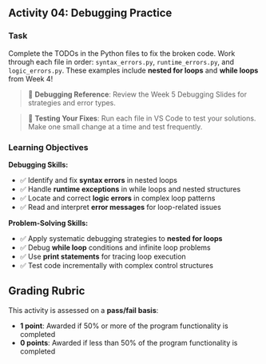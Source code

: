 ## Activity 04: Debugging Practice

### Task

Complete the TODOs in the Python files to fix the broken code. Work through each file in order: `syntax_errors.py`, `runtime_errors.py`, and `logic_errors.py`. These examples include **nested for loops** and **while loops** from Week 4!

> 🐛 **Debugging Reference**: Review the Week 5 Debugging Slides for strategies and error types.

> 🔧 **Testing Your Fixes**: Run each file in VS Code to test your solutions. Make one small change at a time and test frequently.

### Learning Objectives 

**Debugging Skills:**
- ✅ Identify and fix **syntax errors** in nested loops
- ✅ Handle **runtime exceptions** in while loops and nested structures
- ✅ Locate and correct **logic errors** in complex loop patterns
- ✅ Read and interpret **error messages** for loop-related issues

**Problem-Solving Skills:**
- ✅ Apply systematic debugging strategies to **nested for loops**
- ✅ Debug **while loop** conditions and infinite loop problems
- ✅ Use **print statements** for tracing loop execution
- ✅ Test code incrementally with complex control structures

## Grading Rubric

This activity is assessed on a **pass/fail basis**:

- **1 point**: Awarded if 50% or more of the program functionality is completed
- **0 points**: Awarded if less than 50% of the program functionality is completed